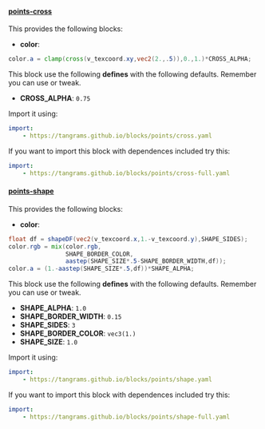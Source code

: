 

#### [points-cross](https://github.com/tangrams/blocks/blob/gh-pages/points/cross.yaml)

This provides the following blocks:

- **color**:

```glsl
color.a = clamp(cross(v_texcoord.xy,vec2(2.,.5)),0.,1.)*CROSS_ALPHA;

```



This block use the following **defines** with the following defaults. Remember you can use or tweak.
 - **CROSS_ALPHA**: ```0.75```


Import it using:

```yaml
import:
    - https://tangrams.github.io/blocks/points/cross.yaml
```




If you want to import this block with dependences included try this:

```yaml
import:
    - https://tangrams.github.io/blocks/points/cross-full.yaml
```




#### [points-shape](https://github.com/tangrams/blocks/blob/gh-pages/points/shape.yaml)

This provides the following blocks:

- **color**:

```glsl
float df = shapeDF(vec2(v_texcoord.x,1.-v_texcoord.y),SHAPE_SIDES);
color.rgb = mix(color.rgb,
                SHAPE_BORDER_COLOR,
                aastep(SHAPE_SIZE*.5-SHAPE_BORDER_WIDTH,df));
color.a = (1.-aastep(SHAPE_SIZE*.5,df))*SHAPE_ALPHA;
```



This block use the following **defines** with the following defaults. Remember you can use or tweak.
 - **SHAPE_ALPHA**: ```1.0```
 - **SHAPE_BORDER_WIDTH**: ```0.15```
 - **SHAPE_SIDES**: ```3```
 - **SHAPE_BORDER_COLOR**: ```vec3(1.)```
 - **SHAPE_SIZE**: ```1.0```


Import it using:

```yaml
import:
    - https://tangrams.github.io/blocks/points/shape.yaml
```




If you want to import this block with dependences included try this:

```yaml
import:
    - https://tangrams.github.io/blocks/points/shape-full.yaml
```



